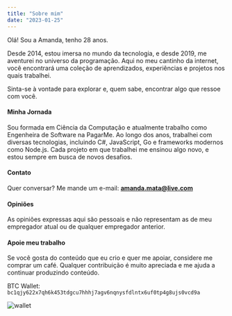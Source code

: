 ```yaml
---
title: "Sobre mim"
date: "2023-01-25"
---
```


Olá! Sou a Amanda, tenho 28 anos.

Desde 2014, estou imersa no mundo da tecnologia, e desde 2019, me aventurei no universo da programação. Aqui no meu cantinho da internet, você encontrará uma coleção de aprendizados, experiências e projetos nos quais trabalhei.

Sinta-se à vontade para explorar e, quem sabe, encontrar algo que ressoe com você.

#### Minha Jornada

Sou formada em Ciência da Computação e atualmente trabalho como Engenheira de Software na PagarMe. Ao longo dos anos, trabalhei com diversas tecnologias, incluindo C#, JavaScript, Go e frameworks modernos como Node.js. Cada projeto em que trabalhei me ensinou algo novo, e estou sempre em busca de novos desafios.

#### Contato

Quer conversar? Me mande um e-mail: **[amanda.mata@live.com](mailto:amanda.mata@live.com)**

#### Opiniões

As opiniões expressas aqui são pessoais e não representam as de meu empregador atual ou de qualquer empregador anterior.

#### Apoie meu trabalho

Se você gosta do conteúdo que eu crio e quer me apoiar, considere me comprar um café. Qualquer contribuição é muito apreciada e me ajuda a continuar produzindo conteúdo.

BTC Wallet: `bc1qjy622x7qh6k453tdgcu7hhhj7agv6nqnysfdlntx6uf0tp4g8ujs0vcd9a`

![wallet](/img/wallet.png)